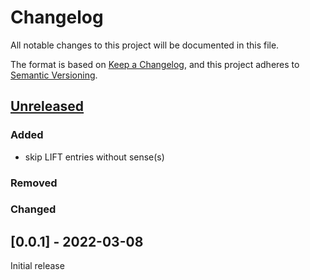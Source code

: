 # Changelog
All notable changes to this project will be documented in this file.

The format is based on [Keep a Changelog](https://keepachangelog.com/en/1.0.0/),
and this project adheres to [Semantic Versioning](https://semver.org/spec/v2.0.0.html).

## [Unreleased]

### Added
* skip LIFT entries without sense(s)

### Removed

### Changed

## [0.0.1] - 2022-03-08

Initial release

[Unreleased]: https://github.com/fmatter/cldflex/compare/0.0.1...HEAD
